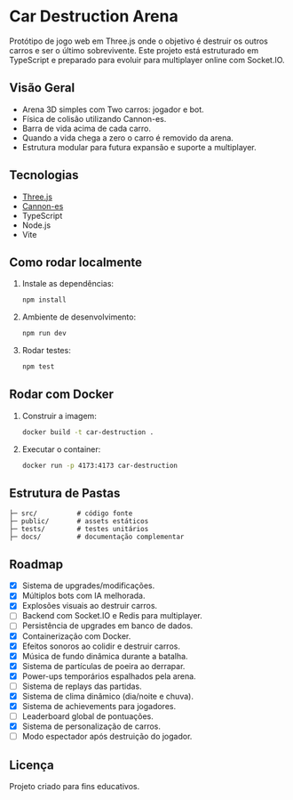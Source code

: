 # Car Destruction Arena

Protótipo de jogo web em Three.js onde o objetivo é destruir os outros carros e ser o último sobrevivente. Este projeto está estruturado em TypeScript e preparado para evoluir para multiplayer online com Socket.IO.

## Visão Geral
- Arena 3D simples com Two carros: jogador e bot.
- Física de colisão utilizando Cannon-es.
- Barra de vida acima de cada carro.
- Quando a vida chega a zero o carro é removido da arena.
- Estrutura modular para futura expansão e suporte a multiplayer.

## Tecnologias
- [Three.js](https://threejs.org/)
- [Cannon-es](https://github.com/pmndrs/cannon-es)
- TypeScript
- Node.js
- Vite

## Como rodar localmente
1. Instale as dependências:
   ```bash
   npm install
   ```
2. Ambiente de desenvolvimento:
   ```bash
   npm run dev
   ```
3. Rodar testes:
   ```bash
   npm test
   ```

## Rodar com Docker
1. Construir a imagem:
   ```bash
   docker build -t car-destruction .
   ```
2. Executar o container:
   ```bash
   docker run -p 4173:4173 car-destruction
   ```

## Estrutura de Pastas
```
├─ src/          # código fonte
├─ public/       # assets estáticos
├─ tests/        # testes unitários
├─ docs/         # documentação complementar
```

## Roadmap
- [x] Sistema de upgrades/modificações.
- [x] Múltiplos bots com IA melhorada.
- [x] Explosões visuais ao destruir carros.
- [ ] Backend com Socket.IO e Redis para multiplayer.
- [ ] Persistência de upgrades em banco de dados.
- [x] Containerização com Docker.
- [x] Efeitos sonoros ao colidir e destruir carros.
- [x] Música de fundo dinâmica durante a batalha.
- [x] Sistema de partículas de poeira ao derrapar.
- [x] Power-ups temporários espalhados pela arena.
- [ ] Sistema de replays das partidas.
- [x] Sistema de clima dinâmico (dia/noite e chuva).
- [x] Sistema de achievements para jogadores.
- [ ] Leaderboard global de pontuações.
- [x] Sistema de personalização de carros.
- [ ] Modo espectador após destruição do jogador.

## Licença
Projeto criado para fins educativos.
